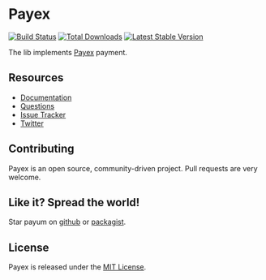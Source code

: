 # Payex
[![Build Status](https://travis-ci.org/Payum/Payex.png?branch=master)](https://travis-ci.org/Payum/Payex)
[![Total Downloads](https://poser.pugx.org/payum/payex/d/total.png)](https://packagist.org/packages/payum/payex)
[![Latest Stable Version](https://poser.pugx.org/payum/payex/version.png)](https://packagist.org/packages/payum/payex)

The lib implements [Payex](http://www.payexpim.com/) payment.

## Resources

* [Documentation](http://payum.forma-dev.com/documentation#Payex)
* [Questions](http://stackoverflow.com/questions/tagged/payum)
* [Issue Tracker](https://github.com/Payum/Payum/issues)
* [Twitter](https://twitter.com/payumphp)

## Contributing

Payex is an open source, community-driven project. Pull requests are very welcome.

## Like it? Spread the world!

Star payum on [github](https://github.com/Payum/Payex) or [packagist](https://packagist.org/packages/payum/payex).

## License

Payex is released under the [MIT License](LICENSE).
